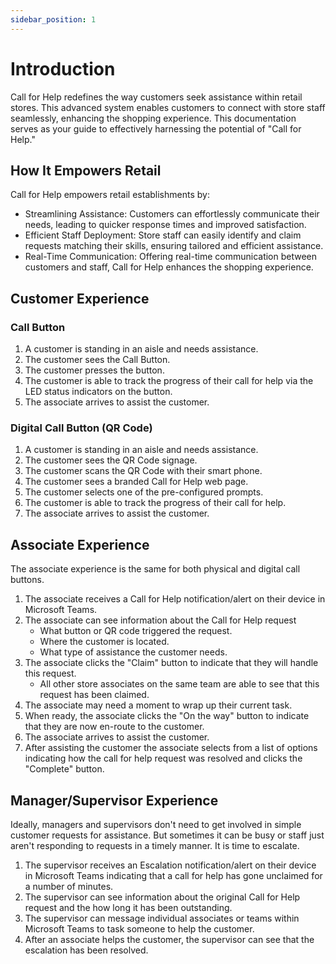 ```yaml
---
sidebar_position: 1
---
```


# Introduction
Call for Help redefines the way customers seek assistance within retail stores. This advanced system enables customers to connect with store staff seamlessly, enhancing the shopping experience. This documentation serves as your guide to effectively harnessing the potential of "Call for Help."

## How It Empowers Retail

Call for Help empowers retail establishments by:
- Streamlining Assistance: Customers can effortlessly communicate their needs, leading to quicker response times and improved satisfaction.
- Efficient Staff Deployment: Store staff can easily identify and claim requests matching their skills, ensuring tailored and efficient assistance.
- Real-Time Communication: Offering real-time communication between customers and staff, Call for Help enhances the shopping experience.

## Customer Experience
### Call Button
1. A customer is standing in an aisle and needs assistance.
2. The customer sees the Call Button.
3. The customer presses the button.
4. The customer is able to track the progress of their call for help via the LED status indicators on the button.
5. The associate arrives to assist the customer.

### Digital Call Button (QR Code)
1. A customer is standing in an aisle and needs assistance.
2. The customer sees the QR Code signage.
3. The customer scans the QR Code with their smart phone.
4. The customer sees a branded Call for Help web page.
5. The customer selects one of the pre-configured prompts.
6. The customer is able to track the progress of their call for help.
7. The associate arrives to assist the customer.

## Associate Experience
The associate experience is the same for both physical and digital call buttons.
1. The associate receives a Call for Help notification/alert on their device in Microsoft Teams.
2. The associate can see information about the Call for Help request
   - What button or QR code triggered the request.
   - Where the customer is located.
   - What type of assistance the customer needs.
3. The associate clicks the "Claim" button to indicate that they will handle this request.
   - All other store associates on the same team are able to see that this request has been claimed.
4. The associate may need a moment to wrap up their current task.
5. When ready, the associate clicks the "On the way" button to indicate that they are now en-route to the customer.
6. The associate arrives to assist the customer.
7. After assisting the customer the associate selects from a list of options indicating how the call for help request was resolved and clicks the "Complete" button.

## Manager/Supervisor Experience
Ideally, managers and supervisors don't need to get involved in simple customer requests for assistance. But sometimes it can be busy or staff just aren't responding to requests in a timely manner. It is time to escalate.
1. The supervisor receives an Escalation notification/alert on their device in Microsoft Teams indicating that a call for help has gone unclaimed for a number of minutes.
2. The supervisor can see information about the original Call for Help request and the how long it has been outstanding.
3. The supervisor can message individual associates or teams within Microsoft Teams to task someone to help the customer.
4. After an associate helps the customer, the supervisor can see that the escalation has been resolved.